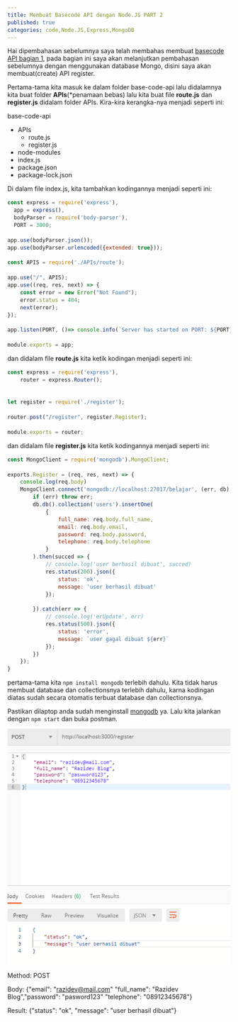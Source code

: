 ```yaml
---
title: Membuat Basecode API dengan Node.JS PART 2
published: true
categories: code,Node.JS,Express,MongoDB
---
```

Hai dipembahasan sebelumnya saya telah membahas membuat [basecode API bagian 1](https://razidev.github.io/Membuat-Basecode-API-dengan-NodeJs), pada bagian ini saya akan melanjutkan pembahasan sebelumnya dengan menggunakan database Mongo, disini saya akan membuat(create) API register.

Pertama-tama kita masuk ke dalam folder base-code-api lalu didalamnya kita buat folder **APIs**(*penamaan bebas) lalu kita buat file **route.js** dan **register.js** didalam folder APIs. Kira-kira kerangka-nya menjadi seperti ini:

base-code-api
- APIs
    - route.js
    - register.js
- node-modules
- index.js
- package.json
- package-lock.json

Di dalam file index.js, kita tambahkan kodingannya menjadi seperti ini: 

```js
const express = require('express'),
  app = express(),
  bodyParser = require('body-parser'),
  PORT = 3000;

app.use(bodyParser.json());
app.use(bodyParser.urlencoded({extended: true}));

const APIS = require('./APIs/route');

app.use("/", APIS);
app.use((req, res, next) => {
    const error = new Error("Not Found");
    error.status = 404;
    next(error);
});

app.listen(PORT, ()=> console.info(`Server has started on PORT: ${PORT}`))

module.exports = app;
```

dan didalam file **route.js** kita ketik kodingan menjadi seperti ini: 

```js
const express = require('express'),
    router = express.Router();


let register = require('./register');

router.post("/register", register.Register);

module.exports = router;
```

dan didalam file **register.js** kita ketik kodingannya menjadi seperti ini:

```js
const MongoClient = require('mongodb').MongoClient;

exports.Register = (req, res, next) => {
    console.log(req.body)
    MongoClient.connect('mongodb://localhost:27017/belajar', (err, db) =>{
        if (err) throw err;
        db.db().collection('users').insertOne(
            {
                full_name: req.body.full_name,
                email: req.body.email,
                password: req.body.password,
                telephone: req.body.telephone
            }
        ).then(succed => {
            // console.log('user berhasil dibuat', succed)
            res.status(200).json({
                status: 'ok',
                message: 'user berhasil dibuat'
            });

        }).catch(err => {
            // console.log('erUpdate', err)
            res.status(500).json({
                status: 'error',
                message: `user gagal dibuat ${err}`
            });
        })
    });
}
```
pertama-tama kita `npm install mongodb` terlebih dahulu. Kita tidak harus membuat database dan collectionsnya terlebih dahulu, karna kodingan diatas sudah secara otomatis terbuat database dan collectionsnya.

Pastikan dilaptop anda sudah menginstall [mongodb](https://www.mongodb.com/download-center/community) ya. Lalu kita jalankan dengan `npm start` dan buka postman.

![register result](/_images/register-result.png)

Method:     POST

Body:   {"email": "razidev@mail.com" "full_name": "Razidev Blog","password": "pasword123" "telephone": "08912345678"}

Result: {"status": "ok", "message": "user berhasil dibuat"}


